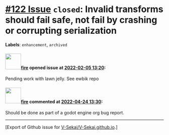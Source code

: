 # [\#122 Issue](https://github.com/V-Sekai/V-Sekai.github.io/issues/122) `closed`: Invalid transforms should fail safe, not fail by crashing or corrupting serialization
**Labels**: `enhancement`, `archived`


#### <img src="https://avatars.githubusercontent.com/u/32321?u=c2e06a3d2b49a467aa907e54aa259516440267cc&v=4" width="50">[fire](https://github.com/fire) opened issue at [2022-02-05 13:20](https://github.com/V-Sekai/V-Sekai.github.io/issues/122):

Pending work with lawn jelly. See ewbik repo

#### <img src="https://avatars.githubusercontent.com/u/32321?u=c2e06a3d2b49a467aa907e54aa259516440267cc&v=4" width="50">[fire](https://github.com/fire) commented at [2022-04-24 13:30](https://github.com/V-Sekai/V-Sekai.github.io/issues/122#issuecomment-1107842616):

Should be done as part of a godot engine org bug report.


-------------------------------------------------------------------------------



[Export of Github issue for [V-Sekai/V-Sekai.github.io](https://github.com/V-Sekai/V-Sekai.github.io).]
